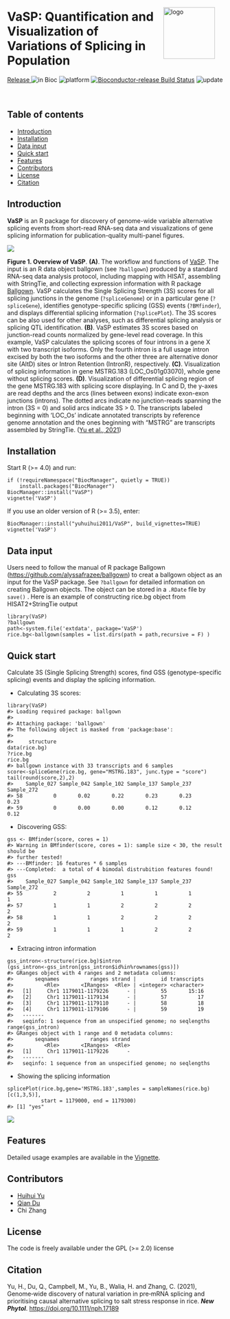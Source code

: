 <img src="README_files/VaSP_logo_s.jpg" align='right' alt="logo" width="120" 
 style="vertical-align:middle;margin:20px" />

# VaSP: Quantification and Visualization of Variations of Splicing in Population 

<!-- badges: start -->
[ Release ](http://bioconductor.org/packages/release/bioc/html/VaSP.html) ![in Bioc](http://bioconductor.org/shields/years-in-bioc/VaSP.svg) ![platform](http://bioconductor.org/shields/availability/3.12/VaSP.svg) [![Bioconductor-release Build Status](http://bioconductor.org/shields/build/release/bioc/VaSP.svg)](http://bioconductor.org/checkResults/release/bioc-LATEST/VaSP) ![update](http://bioconductor.org/shields/lastcommit/release/bioc/VaSP.svg) 
<!-- badges: end -->

<br>

## Table of contents
- [Introduction](#introduction)
- [Installation](#installation)
- [Data input](#data-input)
- [Quick start](#quick-start)
- [Features](#features)
- [Contributors](#contributors)
- [License](#license)
- [Citation](#citation)


## Introduction

**VaSP** is an R package for discovery of genome-wide variable alternative splicing events from short-read RNA-seq data and visualizations of gene splicing information for publication-quality multi-panel figures.

![](README_files/VaSP.png)

**Figure 1. Overview of VaSP**. **(A)**. The workflow and functions of [VaSP](https://github.com/yuhuihui2011/VaSP). The input is an R data object ballgown (see `?ballgown`) produced by a standard RNA-seq data analysis protocol, including mapping with HISAT, assembling with StringTie, and collecting expression information with R package [Ballgown](https://github.com/alyssafrazee/ballgown). VaSP calculates the Single Splicing Strength (3S) scores for all splicing junctions in the genome (`?spliceGenome`) or in a particular gene (`?spliceGene`), identifies genotype-specific splicing (GSS) events (`?BMfinder`), and displays differential splicing information (`?splicePlot`). The 3S scores can be also used for other analyses, such as differential splicing analysis or splicing QTL identification. **(B)**. VaSP estimates 3S scores based on junction-read counts normalized by gene-level read coverage. In this example, VaSP calculates the splicing scores of four introns in a gene X with two transcript isoforms. Only the fourth intron is a full usage intron excised by both the two isoforms and the other three are alternative donor site (AltD) sites or Intron Retention (IntronR), respectively. **(C)**. Visualization of splicing information in gene MSTRG.183 (LOC_Os01g03070), whole gene without splicing scores. **(D)**. Visualization of differential splicing region of the gene MSTRG.183 with splicing score displaying. In C and D, the y-axes are read depths and the arcs (lines between exons) indicate exon-exon junctions (introns). The dotted arcs indicate no junction-reads spanning the intron (3S = 0) and solid arcs indicate 3S > 0. The transcripts labeled beginning with ‘LOC_Os’ indicate annotated transcripts by reference genome annotation and the ones beginning with “MSTRG” are transcripts assembled by StringTie. ([Yu et al., 2021](#citation))

## Installation

Start R (>= 4.0) and run:

```{r,eval=FALSE}
if (!requireNamespace("BiocManager", quietly = TRUE))
    install.packages("BiocManager")
BiocManager::install("VaSP")
vignette('VaSP')
```

If you use an older version of R (>= 3.5), enter:

```{r,eval=FALSE}
BiocManager::install("yuhuihui2011/VaSP", build_vignettes=TRUE)
vignette('VaSP')
```

## Data input

Users need to follow the manual of R package Ballgown (<https://github.com/alyssafrazee/ballgown>) to creat a ballgown object as an input for the VaSP package. See `?ballgown` for detailed information on creating Ballgown objects. The object can be stored in a `.RDate` file by `save()` . Here is an example of constructing rice.bg object from HISAT2+StringTie output

```{r,eval=FALSE}
library(VaSP)
?ballgown
path<-system.file('extdata', package='VaSP')
rice.bg<-ballgown(samples = list.dirs(path = path,recursive = F) )
```

## Quick start

Calculate 3S (Single Splicing Strength) scores, find GSS (genotype-specific splicing) events and display the splicing information.

-   Calculating 3S scores:

<!-- -->

    library(VaSP)
    #> Loading required package: ballgown
    #> 
    #> Attaching package: 'ballgown'
    #> The following object is masked from 'package:base':
    #> 
    #>     structure
    data(rice.bg)
    ?rice.bg
    rice.bg
    #> ballgown instance with 33 transcripts and 6 samples
    score<-spliceGene(rice.bg, gene="MSTRG.183", junc.type = "score")
    tail(round(score,2),2)
    #>    Sample_027 Sample_042 Sample_102 Sample_137 Sample_237 Sample_272
    #> 58          0       0.02       0.22       0.23       0.23       0.23
    #> 59          0       0.00       0.00       0.12       0.12       0.12

-   Discovering GSS:

<!-- -->

    gss <- BMfinder(score, cores = 1) 
    #> Warning in BMfinder(score, cores = 1): sample size < 30, the result should be
    #> further tested!
    #> ---BMfinder: 16 features * 6 samples
    #> ---Completed:  a total of 4 bimodal distrubition features found!
    gss
    #>    Sample_027 Sample_042 Sample_102 Sample_137 Sample_237 Sample_272
    #> 55          2          2          1          1          1          1
    #> 57          1          1          2          2          2          2
    #> 58          1          1          2          2          2          2
    #> 59          1          1          1          2          2          2

-   Extracing intron information

<!-- -->

    gss_intron<-structure(rice.bg)$intron
    (gss_intron<-gss_intron[gss_intron$id%in%rownames(gss)])
    #> GRanges object with 4 ranges and 2 metadata columns:
    #>       seqnames          ranges strand |        id transcripts
    #>          <Rle>       <IRanges>  <Rle> | <integer> <character>
    #>   [1]     Chr1 1179011-1179226      - |        55       15:16
    #>   [2]     Chr1 1179011-1179134      - |        57          17
    #>   [3]     Chr1 1179011-1179110      - |        58          18
    #>   [4]     Chr1 1179011-1179106      - |        59          19
    #>   -------
    #>   seqinfo: 1 sequence from an unspecified genome; no seqlengths
    range(gss_intron)
    #> GRanges object with 1 range and 0 metadata columns:
    #>       seqnames          ranges strand
    #>          <Rle>       <IRanges>  <Rle>
    #>   [1]     Chr1 1179011-1179226      -
    #>   -------
    #>   seqinfo: 1 sequence from an unspecified genome; no seqlengths

-   Showing the splicing information

<!-- -->

    splicePlot(rice.bg,gene='MSTRG.183',samples = sampleNames(rice.bg)[c(1,3,5)],
               start = 1179000, end = 1179300)
    #> [1] "yes"
![](README_files/splicePlot-1.png)

## Features

Detailed usage examples are available in the [Vignette](README_files/VaSP.md).

## Contributors

* [Huihui Yu](https://github.com/yuhuihui2011)
* [Qian Du](https://github.com/purod)
* Chi Zhang
  
## License

The code is freely available under the GPL (>= 2.0) license

## Citation

Yu, H., Du, Q., Campbell, M., Yu, B., Walia, H. and Zhang, C. (2021), 
Genome‐wide discovery of natural variation in pre‐mRNA splicing and prioritising
causal alternative splicing to salt stress response in rice. ***New Phytol***. https://doi.org/10.1111/nph.17189
<br />
<br />
